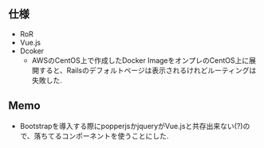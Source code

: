 ## 仕様
- RoR
- Vue.js
- Dcoker
	- AWSのCentOS上で作成したDocker ImageをオンプレのCentOS上に展開すると、Railsのデフォルトページは表示されるけれどルーティングは失敗した.

## Memo
- Bootstrapを導入する際にpopperjsかjqueryがVue.jsと共存出来ない(?)ので、落ちてるコンポーネントを使うことにした.
